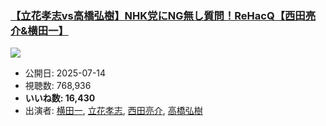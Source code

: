 ### [【立花孝志vs高橋弘樹】NHK党にNG無し質問！ReHacQ【西田亮介&横田一】](https://www.youtube.com/watch?v=_qzFJpEy_rI)
[![](https://img.youtube.com/vi/_qzFJpEy_rI/sddefault.jpg)](https://www.youtube.com/watch?v=_qzFJpEy_rI)
-   公開日: 2025-07-14
-   視聴数: 768,936
-   **いいね数: 16,430**
-   出演者: [横田一](/rehacq_fan/people/横田一 "wikilink"), [立花孝志](/rehacq_fan/people/立花孝志 "wikilink"), [西田亮介](/rehacq_fan/people/西田亮介 "wikilink"), [高橋弘樹](/rehacq_fan/people/高橋弘樹 "wikilink")
